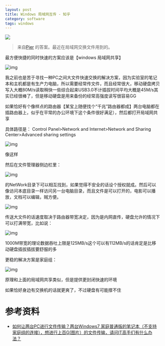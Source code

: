 ```yaml
---
layout: post
title: Windows 局域网互传 - 知乎
category: software
tags: windows
---
```


![](https://cdn.kelu.org/blog/tags/windows.jpg)

> 来自[Pjer](https://www.zhihu.com/people/pjer) 的答案。最近在局域网交换文件用到的。

最方便快捷的同时快速的方案应该是【windows 局域网共享】

![img](https://cdn.kelu.org/blog/2018/10/v2-c9a980c26b2d3481dcdbaa6e9aa145f1_hd.jpg)

我之前也是苦于寻找一种PC之间大文件快速交换的解决方案，因为实验室的笔记本和主机都是有生产力电脑，所以需要经常传文件，而且经常很大，移动硬盘拷贝写入大概80M/s读取稍快一些综合起来USB3.0不计插拔时间平均大概是45M/s其实已经很棒了，但是移动硬盘是用来备份的经常高强度读写很容易GG

如果恰好有个像样点的路由器【某宝上随便找个“千兆”路由器都成】两台电脑都在插路由器上，似乎在平常的办公环境下这个条件很好满足），然后都打开局域网共享

具体路径是：
Control Panel>Network and Internet>Network and Sharing Center>Advanced sharing settings

![img](https://cdn.kelu.org/blog/2018/10/v2-f623cd96efce89eb4fde9a24dec04bd6_hd.jpg)

像这样

然后在文件管理器侧边栏里：

![img](https://cdn.kelu.org/blog/2018/10/v2-fc87cbd25b16a7a86294ea95f4ee7365_hd.jpg)

的NetWork目录下可以相互找到，如果觉得不安全的话设个授权就成。然后可以像访问本底目录一样访问另一台电脑目录，而且文件是可以打开的，电影可以播放，文档可以编辑，贼方便。

![img](https://cdn.kelu.org/blog/2018/10/v2-de2f2dd9428b6a6f579b516e7f1b4d6a_hd.jpg)

传送大文件的话速度取决于路由器带宽决定，因为是内网直传，硬盘允许的情况下可以打满带宽，比如说：

![img](https://cdn.kelu.org/blog/2018/10/v2-089b9dc56192ae7ea1188c42b2c6897a_hd.jpg)

1000M带宽的理论数据吞吐上限是125MB/s这个可以有112MB/s的话肯定是比移动硬盘插拔插拔要舒服的多

更稳的解决方案是家庭组：

![img](https://cdn.kelu.org/blog/2018/10/v2-39e74f3b848f2a5d5dfa1c30b3eae1f6_hd.jpg)

原理和上面的局域网共享类似，但是提供更封闭快速的环境

如果恰好身边有交换机的话就更爽了，不过硬盘有可能撑不住

# 参考资料

* [如何让两台PC进行文件传输？两台Windows7 家庭普通版的笔记本（不支持家庭组的连接），想进行上百G(图片）的文件传输，请问IT高手们有什么办法？](https://www.zhihu.com/question/20293143)